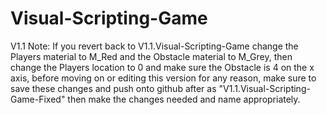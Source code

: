 # Visual-Scripting-Game

V1.1 Note: 
If you revert back to V1.1.Visual-Scripting-Game change the Players material to M_Red and the Obstacle material to M_Grey, then change the Players location to 0 and make sure the Obstacle is 4 on the x axis, before moving on or editing this version for any reason, make sure to save these changes and push onto github after as "V1.1.Visual-Scripting-Game-Fixed" then make the changes needed and name appropriately.
